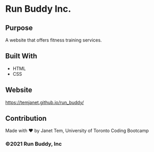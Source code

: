 # Run Buddy Inc.

## Purpose
A website that offers fitness training services. 

## Built With
* HTML
* CSS

## Website
https://temjanet.github.io/run_buddy/

## Contribution
Made with ❤️ by Janet Tem, University of Toronto Coding Bootcamp

### ©️2021 Run Buddy, Inc 
